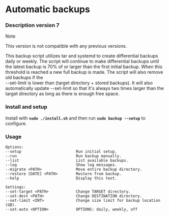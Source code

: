# Automatic backups

### Description version 7
> [!NOTE]
> This version is not compatible with any previous versions.<br>

This backup script utilizes tar and systemd to create differential backups daily or weekly. The script will continue to make differential backups until the latest backup is 70% of or larger than the first initial backup. When this threshold is reached a new full backup is made. The script will also remove old backups if the<br>--set-limit is lower than (target directory + stored backups). It will also automatically update --set-limit so that it's always two times larger than the target directory as long as there is enough free space.<br>

### Install and setup
Install with **`sudo ./install.sh`** and then run **`sudo backup --setup`** to configure.<br>

### Usage
```
Options:
--setup                        Run initial setup.
--run                          Run backup manually.
--list                         List available backups.
--log                          Show log messages.
--migrate <PATH>               Move entire backup directory.
--restore [DATE] <PATH>        Restore from backup.
--help                         Display this text.

Settings:
--set-target <PATH>            Change TARGET directory.
--set-dest <PATH>              Change DESTINATION directory.
--set-limit <INT>              Change size limit for backup location (GB).
--set-auto <OPTION>            OPTIONS: daily, weekly, off
```
